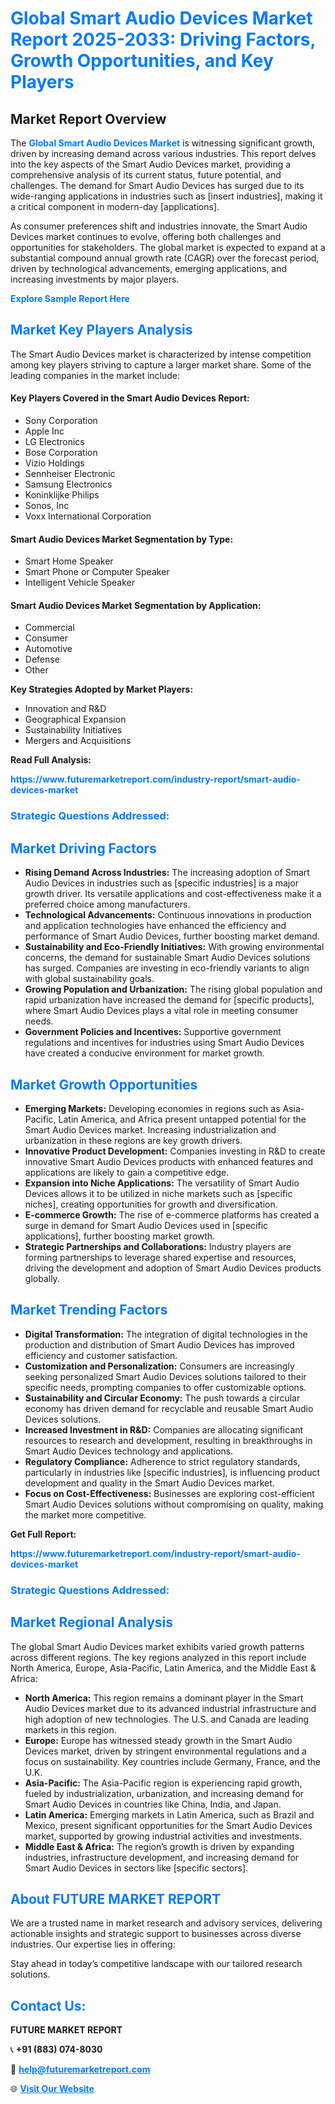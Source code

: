 <h1 style="color: #007BFF;">Global Smart Audio Devices Market Report 2025-2033: Driving Factors, Growth Opportunities, and Key Players</h1>

<section id="overview">
<h2>Market Report Overview</h2>
<p>The <a href="https://www.futuremarketreport.com/industry-report/smart-audio-devices-market" style="color: #007BFF; text-decoration: none;"><strong>Global Smart Audio Devices Market</strong></a> is witnessing significant growth, driven by increasing demand across various industries. This report delves into the key aspects of the Smart Audio Devices market, providing a comprehensive analysis of its current status, future potential, and challenges. The demand for Smart Audio Devices has surged due to its wide-ranging applications in industries such as [insert industries], making it a critical component in modern-day [applications].</p>
<p>As consumer preferences shift and industries innovate, the Smart Audio Devices market continues to evolve, offering both challenges and opportunities for stakeholders. The global market is expected to expand at a substantial compound annual growth rate (CAGR) over the forecast period, driven by technological advancements, emerging applications, and increasing investments by major players.</p>
</section>

<section id="overview">
<p><a href="https://www.futuremarketreport.com/request-sample/reportId=75568" style="color: #007BFF; text-decoration: none;"><strong>Explore Sample Report Here</strong></a></p>
</section>

<section id="key-players">
<h2 style="color: #007BFF;">Market Key Players Analysis</h2>
<p>The Smart Audio Devices market is characterized by intense competition among key players striving to capture a larger market share. Some of the leading companies in the market include:</p>
<h4>Key Players Covered in the Smart Audio Devices Report:</h4>
<ul><li>Sony Corporation</li><li>Apple Inc</li><li>LG Electronics</li><li>Bose Corporation</li><li>Vizio Holdings</li><li>Sennheiser Electronic</li><li>Samsung Electronics</li><li>Koninklijke Philips</li><li>Sonos, Inc</li><li>Voxx International Corporation</li></ul>
<h4>Smart Audio Devices Market Segmentation by Type:</h4>
<ul><li>Smart Home Speaker</li><li>Smart Phone or Computer Speaker</li><li>Intelligent Vehicle Speaker</li></ul>

<h4>Smart Audio Devices Market Segmentation by Application:</h4>
<ul><li>Commercial</li><li>Consumer</li><li>Automotive</li><li>Defense</li><li>Other</li></ul>
<p><strong>Key Strategies Adopted by Market Players:</strong></p>
<ul>
<li>Innovation and R&D</li>
<li>Geographical Expansion</li>
<li>Sustainability Initiatives</li>
<li>Mergers and Acquisitions</li>
</ul>
</section>

<section>
<p><strong>Read Full Analysis: </strong></p><a href="https://www.futuremarketreport.com/industry-report/smart-audio-devices-market" style="color: #007BFF; text-decoration: none;"><strong>https://www.futuremarketreport.com/industry-report/smart-audio-devices-market</strong></a>
<h3 style="color: #007BFF;">Strategic Questions Addressed:</h3>
</section>

<section id="driving-factors">
<h2 style="color: #007BFF;">Market Driving Factors</h2>
<ul>
<li><strong>Rising Demand Across Industries:</strong> The increasing adoption of Smart Audio Devices in industries such as [specific industries] is a major growth driver. Its versatile applications and cost-effectiveness make it a preferred choice among manufacturers.</li>
<li><strong>Technological Advancements:</strong> Continuous innovations in production and application technologies have enhanced the efficiency and performance of Smart Audio Devices, further boosting market demand.</li>
<li><strong>Sustainability and Eco-Friendly Initiatives:</strong> With growing environmental concerns, the demand for sustainable Smart Audio Devices solutions has surged. Companies are investing in eco-friendly variants to align with global sustainability goals.</li>
<li><strong>Growing Population and Urbanization:</strong> The rising global population and rapid urbanization have increased the demand for [specific products], where Smart Audio Devices plays a vital role in meeting consumer needs.</li>
<li><strong>Government Policies and Incentives:</strong> Supportive government regulations and incentives for industries using Smart Audio Devices have created a conducive environment for market growth.</li>
</ul>
</section>

<section id="growth-opportunities">
<h2 style="color: #007BFF;">Market Growth Opportunities</h2>
<ul>
<li><strong>Emerging Markets:</strong> Developing economies in regions such as Asia-Pacific, Latin America, and Africa present untapped potential for the Smart Audio Devices market. Increasing industrialization and urbanization in these regions are key growth drivers.</li>
<li><strong>Innovative Product Development:</strong> Companies investing in R&D to create innovative Smart Audio Devices products with enhanced features and applications are likely to gain a competitive edge.</li>
<li><strong>Expansion into Niche Applications:</strong> The versatility of Smart Audio Devices allows it to be utilized in niche markets such as [specific niches], creating opportunities for growth and diversification.</li>
<li><strong>E-commerce Growth:</strong> The rise of e-commerce platforms has created a surge in demand for Smart Audio Devices used in [specific applications], further boosting market growth.</li>
<li><strong>Strategic Partnerships and Collaborations:</strong> Industry players are forming partnerships to leverage shared expertise and resources, driving the development and adoption of Smart Audio Devices products globally.</li>
</ul>
</section>

<section id="trending-factors">
<h2 style="color: #007BFF;">Market Trending Factors</h2>
<ul>
<li><strong>Digital Transformation:</strong> The integration of digital technologies in the production and distribution of Smart Audio Devices has improved efficiency and customer satisfaction.</li>
<li><strong>Customization and Personalization:</strong> Consumers are increasingly seeking personalized Smart Audio Devices solutions tailored to their specific needs, prompting companies to offer customizable options.</li>
<li><strong>Sustainability and Circular Economy:</strong> The push towards a circular economy has driven demand for recyclable and reusable Smart Audio Devices solutions.</li>
<li><strong>Increased Investment in R&D:</strong> Companies are allocating significant resources to research and development, resulting in breakthroughs in Smart Audio Devices technology and applications.</li>
<li><strong>Regulatory Compliance:</strong> Adherence to strict regulatory standards, particularly in industries like [specific industries], is influencing product development and quality in the Smart Audio Devices market.</li>
<li><strong>Focus on Cost-Effectiveness:</strong> Businesses are exploring cost-efficient Smart Audio Devices solutions without compromising on quality, making the market more competitive.</li>
</ul>
</section>

<section>
<p><strong>Get Full Report: </strong></p><a href="https://www.futuremarketreport.com/industry-report/smart-audio-devices-market" style="color: #007BFF; text-decoration: none;"><strong>https://www.futuremarketreport.com/industry-report/smart-audio-devices-market</strong></a>
<h3 style="color: #007BFF;">Strategic Questions Addressed:</h3>
</section>


<section id="regional-analysis">
<h2 style="color: #007BFF;">Market Regional Analysis</h2>
<p>The global Smart Audio Devices market exhibits varied growth patterns across different regions. The key regions analyzed in this report include North America, Europe, Asia-Pacific, Latin America, and the Middle East & Africa:</p>
<ul>
<li><strong>North America:</strong> This region remains a dominant player in the Smart Audio Devices market due to its advanced industrial infrastructure and high adoption of new technologies. The U.S. and Canada are leading markets in this region.</li>
<li><strong>Europe:</strong> Europe has witnessed steady growth in the Smart Audio Devices market, driven by stringent environmental regulations and a focus on sustainability. Key countries include Germany, France, and the U.K.</li>
<li><strong>Asia-Pacific:</strong> The Asia-Pacific region is experiencing rapid growth, fueled by industrialization, urbanization, and increasing demand for Smart Audio Devices in countries like China, India, and Japan.</li>
<li><strong>Latin America:</strong> Emerging markets in Latin America, such as Brazil and Mexico, present significant opportunities for the Smart Audio Devices market, supported by growing industrial activities and investments.</li>
<li><strong>Middle East & Africa:</strong> The region’s growth is driven by expanding industries, infrastructure development, and increasing demand for Smart Audio Devices in sectors like [specific sectors].</li>
</ul>
</section>

<footer>
<h2 style="color: #007BFF;">About FUTURE MARKET REPORT</h2>
<p>We are a trusted name in market research and advisory services, delivering actionable insights and strategic support to businesses across diverse industries. Our expertise lies in offering:</p>

<p>Stay ahead in today’s competitive landscape with our tailored research solutions.</p>

<h2 style="color: #007BFF;">Contact Us:</h2>
<p><strong>FUTURE MARKET REPORT</strong></p>
<p>📞 <strong>+91 (883) 074-8030</strong></p>
<p>📧 <strong><a href="mailto:help@futuremarketreport.com" style="color: #007BFF;">help@futuremarketreport.com</a></strong></p>
<p>🌐 <strong><a href="https://www.futuremarketreport.com/" style="color: #007BFF;">Visit Our Website</a></strong></p>
</footer>
